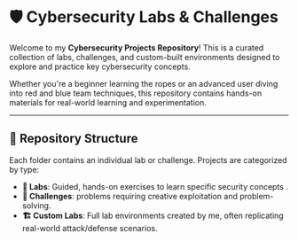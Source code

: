 # 🛡️ Cybersecurity Labs & Challenges

Welcome to my **Cybersecurity Projects Repository**! This is a curated collection of labs, challenges, and custom-built environments designed to explore and practice key cybersecurity concepts.

Whether you're a beginner learning the ropes or an advanced user diving into red and blue team techniques, this repository contains hands-on materials for real-world learning and experimentation.

---

## 📁 Repository Structure

Each folder contains an individual lab or challenge. Projects are categorized by type:

- **🧪 Labs**: Guided, hands-on exercises to learn specific security concepts .
- **🎯 Challenges**: problems requiring creative exploitation and problem-solving.
- **🏗️ Custom Labs**: Full lab environments created by me, often replicating real-world attack/defense scenarios.

